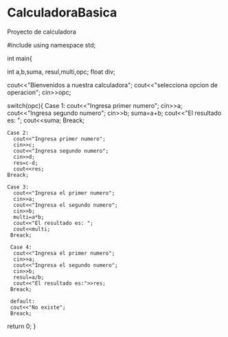 # CalculadoraBasica
Proyecto de calculadora

#include<iostream>
using namespace std;

int main{

int a,b,suma, resul,multi,opc;
float div;

cout<<"Bienvenidos a nuestra calculadora";
cout<<"selecciona opcion de operacion";
cin>>opc;

switch(opc){
    Case 1:
      cout<<"Ingresa primer numero";
      cin>>a;
      cout<<"Ingresa segundo numero";
      cin>>b;
      suma=a+b;
      cout<<"El resultado es: ";
      cout<<suma;
    Breack;
    
    Case 2:
      cout<<"Ingresa primer numero";
      cin>>c;
      cout<<"Ingresa segundo numero";
      cin>>d;
      res=c-d;
      cout<<res;
    Breack;
  
    Case 3:
      cout<<"Ingresa el primer numero";
      cin>>a;
      cout<<"Ingresa el segundo numero";
      cin>>b;
      multi=a*b;
      cout<<"El resultado es: ";
      cout<<multi;
     Breack;
     
     Case 4:
      cout<<"Ingresa el primer numero";
      cin>>a;
      cout<<"Ingresa el segundo numero";
      cin>>b;
      resul=a/b;
      cout<<"El resultado es:">>res;
     Breack;
     
     default:
     cout<<"No existe";
     Breack;
     
return 0;
}

